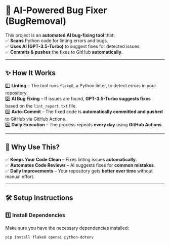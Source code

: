 # 🚀 AI-Powered Bug Fixer (BugRemoval)  

This project is an **automated AI bug-fixing tool** that:  
✅ **Scans** Python code for linting errors and bugs.  
✅ **Uses AI (GPT-3.5-Turbo)** to suggest fixes for detected issues.  
✅ **Commits & pushes** the fixes to GitHub **automatically**.  

---

## ✨ How It Works  
1️⃣ **Linting** – The tool runs `flake8`, a Python linter, to detect errors in your repository.  
2️⃣ **AI Bug Fixing** – If issues are found, **GPT-3.5-Turbo suggests fixes** based on the `lint_report.txt` file.  
3️⃣ **Auto-Commit** – The fixed code is **automatically committed and pushed** to GitHub via GitHub Actions.  
4️⃣ **Daily Execution** – The process repeats **every day** using **GitHub Actions**.  

---

## 🎯 Why Use This?  
✅ **Keeps Your Code Clean** – Fixes linting issues **automatically**.  
✅ **Automates Code Reviews** – AI suggests fixes for **common mistakes**.  
✅ **Daily Improvements** – Your repository gets **better over time** without manual effort.  

---

## 🛠 Setup Instructions  

### **1️⃣ Install Dependencies**  
Make sure you have the necessary dependencies installed:  
```sh
pip install flake8 openai python-dotenv
